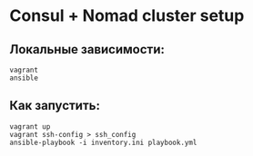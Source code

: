 # Сonsul + Nomad cluster setup

## Локальные зависимости:
```
vagrant
ansible
```

## Как запустить:
```
vagrant up
vagrant ssh-config > ssh_config
ansible-playbook -i inventory.ini playbook.yml
```

